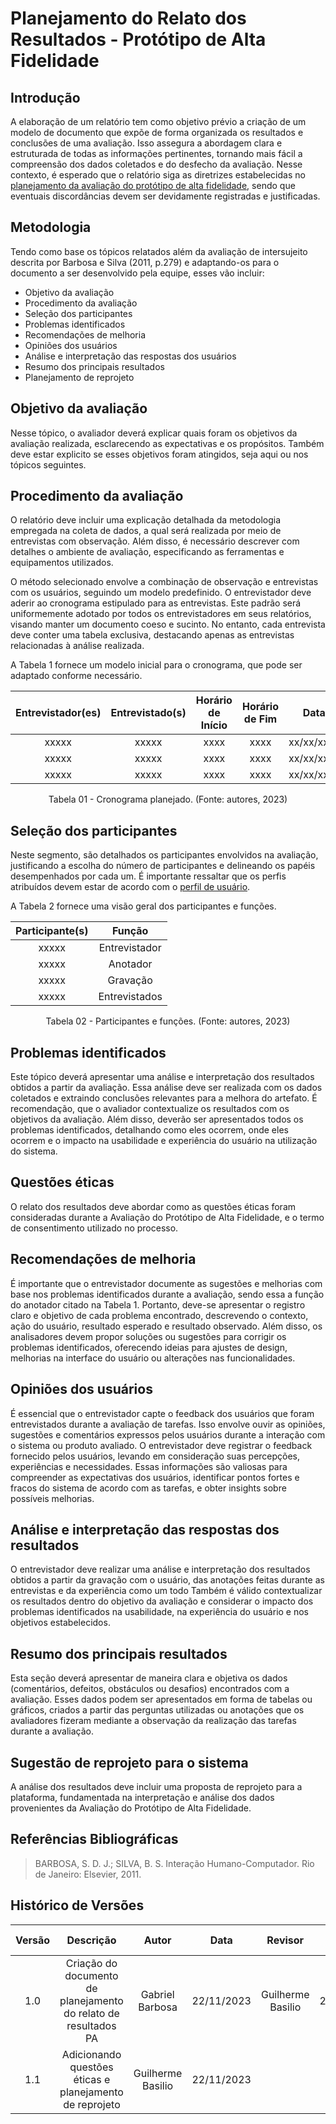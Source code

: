 # **Planejamento do Relato dos Resultados - Protótipo de Alta Fidelidade**

## **Introdução**

A elaboração de um relatório tem como objetivo prévio a criação de um modelo de documento que expõe de forma organizada os resultados e conclusões de uma avaliação. Isso assegura a abordagem clara e estruturada de todas as informações pertinentes, tornando mais fácil a compreensão dos dados coletados e do desfecho da avaliação. Nesse contexto, é esperado que o relatório siga as diretrizes estabelecidas no [planejamento da avaliação do protótipo de alta fidelidade](https://interacao-humano-computador.github.io/2023.2-PlataformaLattes/Design%2C%20Avalia%C3%A7%C3%A3o%20e%20Desenvolvimento/N%C3%ADvel%2003/Planejamento%20da%20Avalia%C3%A7%C3%A3o%20do%20Prot%C3%B3tipo%20de%20Alta%20Fidelidade/), sendo que eventuais discordâncias devem ser devidamente registradas e justificadas.

## **Metodologia**

Tendo como base os tópicos relatados além da avaliação de intersujeito descrita por Barbosa e Silva (2011, p.279) e adaptando-os para o documento a ser desenvolvido pela equipe, esses vão incluir:

* Objetivo da avaliação
* Procedimento da avaliação
* Seleção dos participantes
* Problemas identificados
* Recomendações de melhoria
* Opiniões dos usuários
* Análise e interpretação das respostas dos usuários
* Resumo dos principais resultados
* Planejamento de reprojeto


## **Objetivo da avaliação**

Nesse tópico, o avaliador deverá explicar quais foram os objetivos da avaliação realizada, esclarecendo as expectativas e os propósitos. Também deve estar explicito se esses objetivos foram atingidos, seja aqui ou nos tópicos seguintes.

## **Procedimento da avaliação**

O relatório deve incluir uma explicação detalhada da metodologia empregada na coleta de dados, a qual será realizada por meio de entrevistas com observação. Além disso, é necessário descrever com detalhes o ambiente de avaliação, especificando as ferramentas e equipamentos utilizados.

O método selecionado envolve a combinação de observação e entrevistas com os usuários, seguindo um modelo predefinido. O entrevistador deve aderir ao cronograma estipulado para as entrevistas. Este padrão será uniformemente adotado por todos os entrevistadores em seus relatórios, visando manter um documento coeso e sucinto. No entanto, cada entrevista deve conter uma tabela exclusiva, destacando apenas as entrevistas relacionadas à análise realizada.

A Tabela 1 fornece um modelo inicial para o cronograma, que pode ser adaptado conforme necessário.

| Entrevistador(es) | Entrevistado(s) | Horário de Início | Horário de Fim |    Data    |    Local     |
| :----------------: | :-------------: | :---------------: | :------------: | :--------: | :----------: |
| xxxxx | xxxxx |   xxxx    |  xxxx   | xx/xx/xxxx | xxxxx |
| xxxxx | xxxxx |    xxxx   |  xxxx   | xx/xx/xxxx | xxxxx |
| xxxxx | xxxxx |    xxxx   |  xxxx   | xx/xx/xxxx | xxxxx |

<p align="center">
Tabela 01 - Cronograma planejado. (Fonte: autores, 2023)
</p>

## **Seleção dos participantes**


Neste segmento, são detalhados os participantes envolvidos na avaliação, justificando a escolha do número de participantes e delineando os papéis desempenhados por cada um. É importante ressaltar que os perfis atribuídos devem estar de acordo com o [perfil de usuário](https://interacao-humano-computador.github.io/2023.2-PlataformaLattes/An%C3%A1lise-de-requisitos/perfil-de-usuario/). 

A Tabela 2 fornece uma visão geral dos participantes e funções.


|    Participante(s)   |   Função     |
| :-------------: | :---------------: |
|   xxxxx    | Entrevistador |
|   xxxxx   | Anotador |
|   xxxxx    | Gravação  |       
|   xxxxx    | Entrevistados |

<p align="center">
Tabela 02 - Participantes e funções. (Fonte: autores, 2023)
</p>

## **Problemas identificados**

Este tópico deverá apresentar uma análise e interpretação dos resultados obtidos a partir da avaliação. Essa análise deve ser realizada com os dados coletados e extraindo conclusões relevantes para a melhora do artefato. É recomendação, que o avaliador contextualize os resultados com os objetivos da avaliação. Além disso, deverão ser apresentados todos os problemas identificados, detalhando como eles ocorrem, onde eles ocorrem e o impacto na usabilidade e experiência do usuário na utilização do sistema.

## **Questões éticas**

O relato dos resultados deve abordar como as questões éticas foram consideradas durante a Avaliação do Protótipo de Alta Fidelidade, e o termo de consentimento utilizado no processo.

## **Recomendações de melhoria**

É importante que o entrevistador documente  as sugestões e melhorias com base nos problemas identificados durante a avaliação, sendo essa a função do anotador citado na Tabela 1. Portanto, deve-se apresentar o registro claro e objetivo de cada problema encontrado, descrevendo o contexto, ação do usuário, resultado esperado e resultado observado. Além disso, os analisadores devem propor soluções ou sugestões para corrigir os problemas identificados, oferecendo ideias para ajustes de design, melhorias na interface do usuário ou alterações nas funcionalidades.

## **Opiniões dos usuários**

É essencial que o entrevistador capte o feedback dos usuários que foram entrevistados durante a avaliação de tarefas. Isso envolve ouvir as opiniões, sugestões e comentários expressos pelos usuários durante a interação com o sistema ou produto avaliado. O entrevistador deve registrar o feedback fornecido pelos usuários, levando em consideração suas percepções, experiências e necessidades. Essas informações são valiosas para compreender as expectativas dos usuários, identificar pontos fortes e fracos do sistema de acordo com as tarefas, e obter insights sobre possíveis melhorias. 

## **Análise e interpretação das respostas dos resultados**

O entrevistador deve realizar uma análise e interpretação dos resultados obtidos a partir da gravação com o usuário, das anotações feitas durante as entrevistas e da experiência como um todo Também é válido contextualizar os resultados dentro do objetivo da avaliação e considerar o impacto dos problemas identificados na usabilidade, na experiência do usuário e nos objetivos estabelecidos.

## **Resumo dos principais resultados**

Esta seção deverá apresentar de maneira clara e objetiva os dados (comentários, defeitos, obstáculos ou desafios) encontrados com a avaliação. Esses dados podem ser apresentados em forma de tabelas ou gráficos, criados a partir das perguntas utilizadas ou anotações que os avaliadores fizeram mediante a observação da realização das tarefas durante a avaliação.

## **Sugestão de reprojeto para o sistema**

A análise dos resultados deve incluir uma proposta de reprojeto para a plataforma, fundamentada na interpretação e análise dos dados provenientes da Avaliação do Protótipo de Alta Fidelidade.

## **Referências Bibliográficas**

> BARBOSA, S. D. J.; SILVA, B. S. Interação Humano-Computador. Rio de Janeiro: Elsevier, 2011.


## **Histórico de Versões**


| Versão |          Descrição              |     Autor      |      Data      |   Revisor     |    Data de revisão    |  
|:------:|:-------------------------------:|:--------------:|:--------------:|:-------------:|:---------------------:|
| 1.0    | Criação do documento de planejamento do relato de resultados PA   | Gabriel Barbosa | 22/11/2023 | Guilherme Basilio | 22/11/2023 |
| 1.1    | Adicionando questões éticas e planejamento de reprojeto  | Guilherme Basilio | 22/11/2023 |  |  |